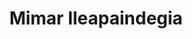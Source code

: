 ---
title: "Mimar Ileapaindegia"
url: /soraluze-placencia-de-las-armas/mimar-ileapaindegia/
shop: Friseur
---
